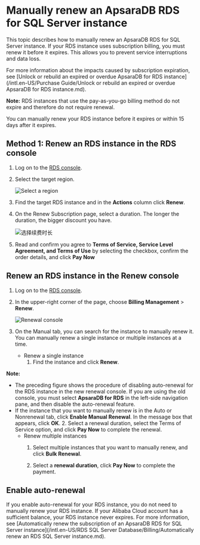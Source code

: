# Manually renew an ApsaraDB RDS for SQL Server instance

This topic describes how to manually renew an ApsaraDB RDS for SQL Server instance. If your RDS instance uses subscription billing, you must renew it before it expires. This allows you to prevent service interruptions and data loss.

For more information about the impacts caused by subscription expiration, see [Unlock or rebuild an expired or overdue ApsaraDB for RDS instance](/intl.en-US/Purchase Guide/Unlock or rebuild an expired or overdue ApsaraDB for RDS instance.md).

**Note:** RDS instances that use the pay-as-you-go billing method do not expire and therefore do not require renewal.

You can manually renew your RDS instance before it expires or within 15 days after it expires.

## Method 1: Renew an RDS instance in the RDS console

1.  Log on to the [RDS console](https://rds.console.aliyun.com/).
2.  Select the target region.

    ![Select a region](https://static-aliyun-doc.oss-cn-hangzhou.aliyuncs.com/assets/img/en-US/2150359951/p48527.png)

3.  Find the target RDS instance and in the **Actions** column click **Renew**.
4.  On the Renew Subscription page, select a duration. The longer the duration, the bigger discount you have.

    ![选择续费时长](https://static-aliyun-doc.oss-cn-hangzhou.aliyuncs.com/assets/img/en-US/3150359951/p11150.png)

5.  Read and confirm you agree to **Terms of Service, Service Level Agreement, and Terms of Use** by selecting the checkbox, confirm the order details, and click **Pay Now**

## Renew an RDS instance in the Renew console

1.  Log on to the [RDS console](https://rds.console.aliyun.com/).
2.  In the upper-right corner of the page, choose **Billing Management** \> **Renew**.

    ![Renewal console](https://static-aliyun-doc.oss-cn-hangzhou.aliyuncs.com/assets/img/en-US/3150359951/p48528.png)

3.  On the Manual tab, you can search for the instance to manually renew it. You can manually renew a single instance or multiple instances at a time.
    -   Renew a single instance
        1.  Find the instance and click **Renew**.

**Note:**

-   The preceding figure shows the procedure of disabling auto-renewal for the RDS instance in the new renewal console. If you are using the old console, you must select **ApsaraDB for RDS** in the left-side navigation pane, and then disable the auto-renewal feature.
-   If the instance that you want to manually renew is in the Auto or Nonrenewal tab, click **Enable Manual Renewal**. In the message box that appears, click **OK**.
        2.  Select a renewal duration, select the Terms of Service option, and click **Pay Now** to complete the renewal.
    -   Renew multiple instances
        1.  Select multiple instances that you want to manually renew, and click **Bulk Renewal**.

        2.  Select a **renewal duration**, click **Pay Now** to complete the payment.

## Enable auto-renewal

If you enable auto-renewal for your RDS instance, you do not need to manually renew your RDS instance. If your Alibaba Cloud account has a sufficient balance, your RDS instance never expires. For more information, see [Automatically renew the subscription of an ApsaraDB RDS for SQL Server instance](/intl.en-US/RDS SQL Server Database/Billing/Automatically renew an RDS SQL Server instance.md).

